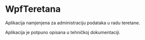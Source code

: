 # WpfTeretana
Aplikacija namjenjena za administraciju podataka u radu teretane. 

Aplikacija je potpuno opisana u tehničkoj dokumentaciji.
